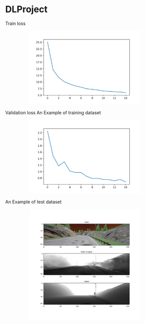 # DLProject
Train loss
<p align="center">
  <img src="Trainloss.png" width="350" title="Training Sample" width="500">

</p>


Validation loss
An Example of training dataset
<p align="center">
  <img src="Testloss.png" width="350" title="Training Sample" width="500">

</p>


An Example of test dataset
<p align="center">
  <img src="Test_example.png" width="350" title="Training Sample" width="500">

</p>

